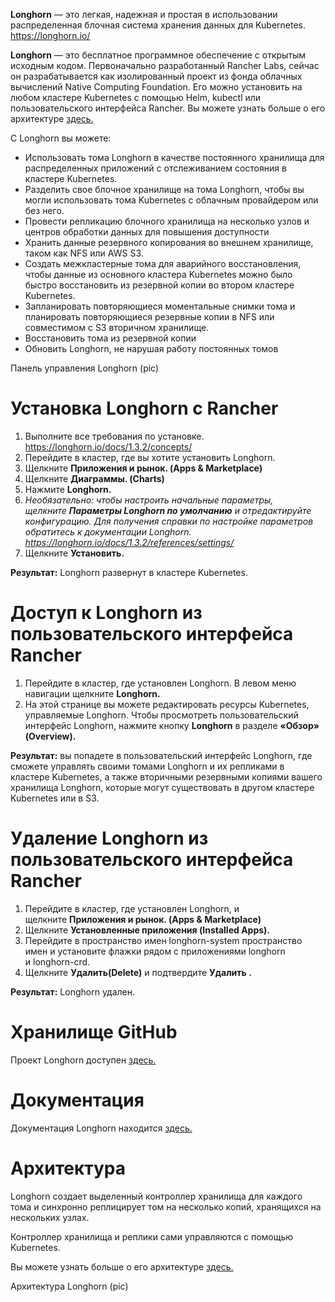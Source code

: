 **Longhorn** — это легкая, надежная и простая в использовании распределенная блочная система хранения данных для Kubernetes. https://longhorn.io/

**Longhorn** — это бесплатное программное обеспечение с открытым исходным кодом. Первоначально разработанный Rancher Labs, сейчас он разрабатывается как  изолированный проект из фонда облачных вычислений Native Computing Foundation. Его можно установить на любом кластере Kubernetes с помощью Helm, kubectl или пользовательского интерфейса Rancher. Вы можете узнать больше о его архитектуре [здесь.](https://longhorn.io/docs/1.3.2/concepts/)

С Longhorn вы можете:

- Использовать тома Longhorn в качестве постоянного хранилища для распределенных приложений с отслеживанием состояния в кластере Kubernetes.
-	Разделить свое блочное хранилище на тома Longhorn, чтобы вы могли использовать тома Kubernetes с облачным провайдером или без него.
-	Провести репликацию блочного хранилища на несколько узлов и центров обработки данных для повышения доступности
-	Хранить данные резервного копирования во внешнем хранилище, таком как NFS или AWS S3.
-	Создать межкластерные тома для аварийного восстановления, чтобы данные из основного кластера Kubernetes можно было быстро восстановить из резервной копии во втором кластере Kubernetes.
-	Запланировать повторяющиеся моментальные снимки тома и планировать повторяющиеся резервные копии в NFS или совместимом с S3 вторичном хранилище.
-	Восстановить тома из резервной копии
-	Обновить Longhorn, не нарушая работу постоянных томов

Панель управления Longhorn (pic)

# Установка Longhorn с Rancher

1.	Выполните все требования по установке. https://longhorn.io/docs/1.3.2/concepts/
2.	Перейдите в кластер, где вы хотите установить Longhorn.
3.	Щелкните **Приложения и рынок. (Apps & Marketplace)**
4.	Щелкните **Диаграммы. (Charts)**
5.	Нажмите **Longhorn.**
6.	*Необязательно: чтобы настроить начальные параметры, щелкните **Параметры Longhorn по умолчанию** и отредактируйте конфигурацию. Для получения справки по настройке параметров обратитесь к документации Longhorn. https://longhorn.io/docs/1.3.2/references/settings/*
7.	Щелкните **Установить.**

**Результат:** Longhorn развернут в кластере Kubernetes.

# Доступ к Longhorn из пользовательского интерфейса Rancher

1.	Перейдите в кластер, где установлен Longhorn. В левом меню навигации щелкните **Longhorn.**
2.	На этой странице вы можете редактировать ресурсы Kubernetes, управляемые Longhorn. Чтобы просмотреть пользовательский интерфейс Longhorn, нажмите кнопку **Longhorn** в разделе **«Обзор» (Overview).**

**Результат:** вы попадете в пользовательский интерфейс Longhorn, где сможете управлять своими томами Longhorn и их репликами в кластере Kubernetes, а также вторичными резервными копиями вашего хранилища Longhorn, которые могут существовать в другом кластере Kubernetes или в S3.

# Удаление Longhorn из пользовательского интерфейса Rancher

1.	Перейдите в кластер, где установлен Longhorn, и щелкните **Приложения и рынок. (Apps & Marketplace)**
2.	Щелкните **Установленные приложения (Installed Apps).**
3.	Перейдите в пространство имен longhorn-system пространство имен и установите флажки рядом с приложениями longhorn и longhorn-crd.
4.	Щелкните **Удалить(Delete)** и подтвердите **Удалить .**

**Результат:** Longhorn удален.

# Хранилище GitHub

Проект Longhorn доступен [здесь.](https://github.com/longhorn/longhorn)

# Документация

Документация Longhorn находится [здесь.](https://longhorn.io/docs/)

# Архитектура

Longhorn создает выделенный контроллер хранилища для каждого тома и синхронно реплицирует том на несколько копий, хранящихся на нескольких узлах.

Контроллер хранилища и реплики сами управляются с помощью Kubernetes.

Вы можете узнать больше о его архитектуре [здесь.](https://longhorn.io/docs/1.3.2/concepts/)

Архитектура Longhorn (pic)
